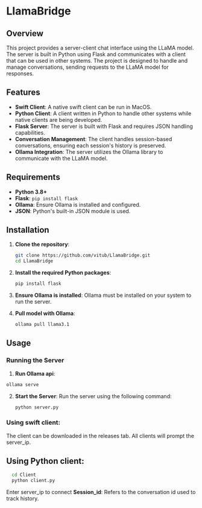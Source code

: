 # LlamaBridge

## Overview

This project provides a server-client chat interface using the LLaMA model. The server is built in Python using Flask and communicates with a client that can be used in other systems. The project is designed to handle and manage conversations, sending requests to the LLaMA model for responses.

## Features

- **Swift Client**: A native swift client can be run in MacOS.
- **Python Client**: A client written in Python to handle other systems while native clients are being developed.
- **Flask Server**: The server is built with Flask and requires JSON handling capabilities.
- **Conversation Management**: The client handles session-based conversations, ensuring each session's history is preserved.
- **Ollama Integration**: The server utilizes the Ollama library to communicate with the LLaMA model.

## Requirements

- **Python 3.8+**
- **Flask**: `pip install flask`
- **Ollama**: Ensure Ollama is installed and configured.
- **JSON**: Python's built-in JSON module is used.

## Installation

1. **Clone the repository**:
    ```bash
    git clone https://github.com/vitub/LlamaBridge.git
    cd LlamaBridge
    ```

2. **Install the required Python packages**:
    ```bash
    pip install flask
    ```

3. **Ensure Ollama is installed**:
    Ollama must be installed on your system to run the server.

4. **Pull model with Ollama**:
   ```bash
   ollama pull llama3.1
   ```

## Usage

### Running the Server

1. **Run Ollama api**:
  ```bash
  ollama serve
  ```

2. **Start the Server**:
    Run the server using the following command:
    ```bash
    python server.py
    ```

### Using swift client:
The client can be downloaded in the releases tab.
All clients will prompt the server_ip.

## Using Python client:
```bash
  cd Client
  python client.py
```
Enter server_ip to connect
**Session_id**: Refers to the conversation id used to track history.
